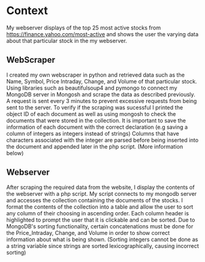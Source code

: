 # Context

My webserver displays of the top 25 most active stocks from https://finance.yahoo.com/most-active and shows the user the varying data about that particular stock in the my webserver.

## WebScraper

I created my own webscraper in python and retrieved data such as the Name, Symbol, Price Intraday, Change, and Volume of that particular stock. Using libraries such as beautifulsoup4 and pymongo to connect my MongoDB server in Mongosh and scrape the data as described previously. A request is sent every 3 minutes to prevent excessive requests from being sent to the server. To verify if the scraping was sucessful I printed the object ID of each document as well as using mongosh to check the documents that were stored in the collection. It is important to save the information of each document with the correct declaration (e.g saving a column of integers as integers instead of strings) Columns that have characters associated with the integer are parsed before being inserted into the document and appended later in the php script. (More information below)

## Webserver

After scraping the required data from the website, I display the contents of the webserver with a php script. My script connects to my mongodb server and accesses the collection containing the documents of the stocks. I format the contents of the collection into a table and allow the user to sort any column of their choosing in ascending order. Each column header is highlighted to prompt the user that it is clickable and can be sorted. Due to MongoDB's sorting functionality, certain concatenations must be done for the Price_Intraday, Change, and Volume in order to show correct information about what is being shown. (Sorting integers cannot be done as a string variable since strings are sorted lexicographically, causing incorrect sorting)

